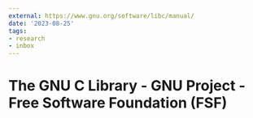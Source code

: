 ```yaml
---
external: https://www.gnu.org/software/libc/manual/
date: '2023-08-25'
tags:
- research
- inbox
---
```


# The GNU C Library - GNU Project - Free Software Foundation (FSF)

